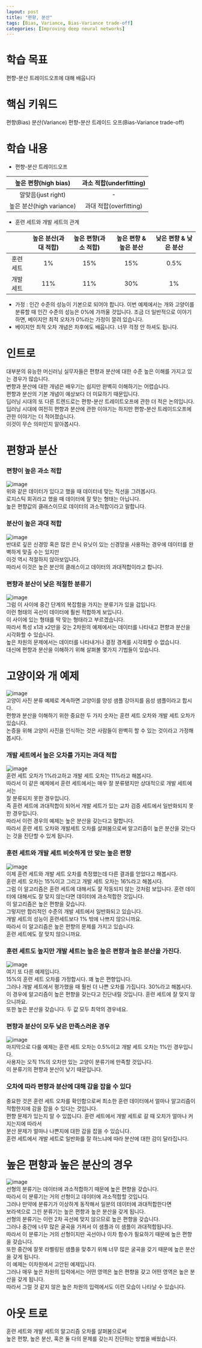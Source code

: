 ```yaml
---
layout: post
title: "편향, 분산"
tags: [Bias, Variance, Bias-Variance trade-off]
categories: [Improving deep neural networks]
---
```


# 학습 목표
편향-분산 트레이드오프에 대해 배웁니다

# 핵심 키워드
편향(Bias)
분산(Variance)
편향-분산 트레이드 오프(Bias-Variance trade-off)

# 학습 내용
* 편향-분산 트레이드오프

|높은 편향(high bias)|과소 적합(underfitting)|
|:----:|:----:|
|알맞음(just right)|-|
|높은 분산(high variance)|과대 적합(overfitting)|

* 훈련 세트와 개발 세트의 관계

||높은 분산(과대 적합)|높은 편향(과소 적합)|높은 편향 & 높은 분산|낮은 편향 & 낮은 분산|
|:----:|:----:|:----:|:----:|:----:|
|훈련 세트|1%|15%|15%|0.5%|
|개발 세트|11%|11%|30%|1%|

* 가정 : 인간 수준의 성능이 기본으로 되어야 합니다. 이번 예제에서는 개와 고양이를 분류할 때 인간 수준의 성능은 0%에 가까울 것입니다. 조금 더 일반적으로 이야기 하면, 베이지안 최적 오차가 0%라는 가정이 깔려 있습니다.
* 베이지안 최적 오차 개념은 차후에도 배웁니다. 너무 걱정 안 하셔도 됩니다.

# 인트로
대부분의 유능한 머신러닝 실무자들은 편향과 분산에 대한 수준 높은 이해를 가지고 있는 경우가 많습니다.     
변향과 분산에 대한 개념은 배우기는 쉽지만 완벽히 이해하기는 어렵습니다.    
편향과 분산의 기본 개념이 예상보다 더 미묘하기 때문입니다.     
딥러닝 시대의 또 다른 트렌드로는 편향-분산 트레이트오프에 관한 더 적은 논의입니다.    
딥러닝 시대에 여전히 편향과 분산에 관한 이야기는 하지만 편향-분산 트레이드오프에 관한 이야기는 더 적어졌습니다.    
이것이 무슨 의미인지 알아봅시다.

# 편향과 분산
### 편향이 높은 과소 적합
![image](https://user-images.githubusercontent.com/50114210/64793309-d45a5f00-d5b5-11e9-984b-79bf64dbad20.png)     
위와 같은 데이터가 있다고 했을 때 데이터네 맞는 직선을 그려봅시다.    
로지스틱 회귀라고 했을 때 데이터에 잘 맞는 형태는 아닙니다.    
높은 편향값의 클래스이므로 데이터의 과소적합이라고 말합니다.     
            
                    
                    

### 분산이 높은 과대 적합
![image](https://user-images.githubusercontent.com/50114210/64793369-e89e5c00-d5b5-11e9-9b3f-cd5adf821d53.png)     
반대로 깊은 신경망 혹은 많은 은닉 유닛이 있는 신경망을 사용하는 경우에 데이터를 완벽하게 맞출 수는 있지만     
이것 역시 적절하지 않아보입니다.    
따라서 이것은 높은 분산의 클래스이고 데이터의 과대적합이라고 합니다.     
            
                    
                    



### 편향과 분산이 낮은 적절한 분류기
![image](https://user-images.githubusercontent.com/50114210/64793409-f94ed200-d5b5-11e9-8fe3-8bca819b088f.png)    
그럼 이 사이에 중간 단계의 복잡함을 가지는 분류기가 있을 겁입니다.    
이런 형태의 곡선이 데이터에 훨씬 적합하게 보입니다.     
이 사이에 있는 형태를 딱 맞는 형태라고 부르겠습니다.   
따라서 특성 x1과 x2만을 갖는 2차원의 예제에서는 데이터를 나타내고 편향과 분산을 시각화할 수 있습니다.     
높은 차원의 문제에서는 데이터를 나타내거나 결정 경계를 시각화할 수 없습니다.    
대신에 편향과 분산을 이해하기 위해 살펴볼 몇가지 기법들이 있습니다.
            
                    
                    

# 고양이와 개 예제
![image](https://user-images.githubusercontent.com/50114210/64795501-251f8700-d5b9-11e9-9a3f-5714aa44e658.png)     
고양이 사진 분류 예제로 계속하면 고양이를 양성 샘플 강아지를 음성 샘플이라고 합시다.     
편향과 분산을 이해하기 위한 중요한 두 가지 숫자는 훈련 세트 오차와 개발 세트 오차가 있습니다.     
논증을 위해 고양이 사진을 인식하는 것은 사람들이 완벽히 할 수 있는 것이라고 가정해봅시다.     
            
                    
                    

### 개발 세트에서 높은 오차를 가지는 과대 적합
![image](https://user-images.githubusercontent.com/50114210/64795682-7465b780-d5b9-11e9-914f-238bf61eeff5.png)     
훈련 세트 오차가 1%라고하고 개발 세트 오차는 11%라고 해봅시다.    
따라서 이 같은 예제에서 훈련 세트에서는 매우 잘 분류됐지만 상대적으로 개발 세트에서는     
잘 분류되지 못한 경우입니다.    
즉 훈련 세트에 과대적합이 되어서 개발 세트가 있는 교차 검증 세트에서 일반화되지 못한 경우입니다.     
따라서 이런 경우의 예제는 높은 분산을 갖는다고 말합니다.     
따라서 훈련 세트 오차와 개발세트 오차를 살펴봄으로써 알고리즘이 높은 분산을 갖는다는 것을 진단할 수 있게 됩니다.    
            
                    
                    

### 훈련 세트와 개발 세트 비슷하게 안 맞는 높은 편향
![image](https://user-images.githubusercontent.com/50114210/64795737-8cd5d200-d5b9-11e9-9dd9-6a318669a796.png)     
이제 훈련 세트와 개발 세트 오차를 측정했는데 다른 결과를 얻었다고 해봅시다.    
훈련 세트 오차는 15%이고 그리고 개발 세트 오차는 16%라고 해봅시다.      
그럼 이 알고리즘은 훈련 세트에 대해서도 잘 작동되지 않는 것처럼 보입니다.
훈련 데이터에 대해서도 잘 맞지 않는다면 데이터에 과소적합한 것입니다.     
이 알고리즘은 높은 편향을 갖습니다.        
그렇지만 합리적인 수준의 개발 세트에서 일반화되고 있습니다.     
개발 세트의 성능이 훈련세트보다 1% 밖에 나쁘지 않으니까요.    
따라서 이 알고리즘은 높은 편향의 문제를 가지고 있습니다.     
훈련 세트에도 잘 맞지 않으니까요.    
            
                    
                    

### 훈련 세트도 높지만 개발 세트는 높은 높은 편향과 높은 분산을 가진다.
![image](https://user-images.githubusercontent.com/50114210/64795890-c9a1c900-d5b9-11e9-9d35-30b779cc252e.png)     
여기 또 다른 예제입니다.    
15%의 훈련 세트 오차를 가정합시다. 꽤 높은 편향입니다.    
그러나 개발 세트에서 평가했을 때 훨씬 더 나쁜 오차를 가집니다. 30%라고 해봅시다.      
이 경우에 알고리즘이 높은 편향을 갖는다고 진단내릴 것입니다. 훈련 세트에 잘 맞지 않으니까요.     
또한 높은 분산을 갖습니다. 두 값 모두 최악의 경우네요.      
            
                    
                    

### 편향과 분산이 모두 낮은 만족스러운 경우
![image](https://user-images.githubusercontent.com/50114210/64795963-ee963c00-d5b9-11e9-8481-bc2a6b62d753.png)     
마지막으로 다룰 예제는 훈련 세트 오차는 0.5%이고 개발 세트 오차는 1%인 경우입니다.    
사용자는 오직 1%의 오차만 있는 고양이 분류기에 만족할 것입니다.    
이 분류기의 편향과 분산이 낮기 때문입니다.     
            
                    
                    

### 오차에 따라 편향과 분산에 대해 감을 잡을 수 있다
중요한 것은 훈련 세트 오차를 확인함으로써 최소한 훈련 데이터에서 얼마나 알고리즘이 적합한지에 감을 잡을 수 있다는 것입니다.     
편향 문제가 있는지 알 수 있씁니다. 훈련 세트에서 개발 세트로 갈 때 오차가 얼마나 커지는지에 따라서     
분산 문제가 얼마나 나쁜지에 대한 감을 잡을 수 있습니다.     
훈련 세트에서 개발 세트로 일반화를 잘 하느냐에 따라 분산에 대한 감이 달라집니다.   
            
                    
                    

# 높은 편향과 높은 분산의 경우
![image](https://user-images.githubusercontent.com/50114210/64796128-30bf7d80-d5ba-11e9-8796-1926c7a79ef7.png)      
선형의 분류기는 데이터에 과소적합하기 때문에 높은 편향을 갖습니다.    
따라서 이 분류기는 거의 선형이고 데이터에 과소적합할 것입니다.     
그러나 만약에 분류기가 이상하게 동작해서 일분의 데이터에 과대적합한다면      
보라색으로 그린 분류기는 높은 편향과 높은 분산을 갖게 됩니다.    
선형의 분류기는 이런 2차 곡선에 맞지 않으므로 높은 편향을 갖습니다.    
그러나 중간에 너무 많은 굴곡을 가져서 이 샘플과 이 샘플이 과대적합됩니다.     
따라서 이 분류기는 거의 선형이지만 곡선이나 이차 함수가 필요하기 때문에 높은 편향을 갖습니다.     
또한 중간에 잘못 라벨링된 샘플을 맞추기 위해 너무 많은 굴곡을 갖기 때문에 높은 분산을 갖게 됩니다.    
이 예제는 이차원에서 고안된 예제입니다.    
그러나 매우 높은 차원의 입력에서는 어떤 영역은 높은 편향을 갖고 어떤 영역은 높은 분산을 갖게 됩니다.    
따라서 그럴 것 같지 않은 높은 차원의 입력에서도 이런 모습이 나타날 수 있습니다.    
            
                    
                    

# 아웃 트로
훈련 세트와 개발 세트의 알고리즘 오차를 살펴봄으로써     
높은 편향, 높은 분산, 혹은 둘 다의 문제를 갖는지 진단하는 방법을 배웠습니다.    








